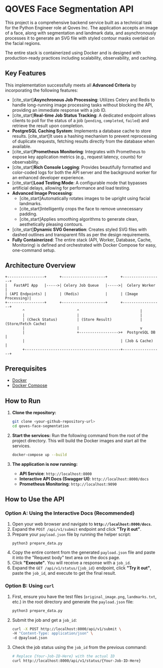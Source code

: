 # QOVES Face Segmentation API

This project is a comprehensive backend service built as a technical task for the Python Engineer role at Qoves Inc. The application accepts an image of a face, along with segmentation and landmark data, and asynchronously processes it to generate an SVG file with styled contour masks overlaid on the facial regions.

The entire stack is containerized using Docker and is designed with production-ready practices including scalability, observability, and caching.

## Key Features

This implementation successfully meets all **Advanced Criteria** by incorporating the following features:

* [cite_start]**Asynchronous Job Processing**: Utilizes Celery and Redis to handle long-running image processing tasks without blocking the API, providing an immediate response with a job ID.
* [cite_start]**Real-time Job Status Tracking**: A dedicated endpoint allows clients to poll for the status of a job (`pending`, `completed`, `failed`) and retrieve the result upon completion.
* **PostgreSQL Caching System**: Implements a database cache to store results. [cite_start]It uses a hashing mechanism to prevent reprocessing of duplicate requests, fetching results directly from the database when available.
* [cite_start]**Prometheus Monitoring**: Integrates with Prometheus to expose key application metrics (e.g., request latency, counts) for observability.
* [cite_start]**Rich Console Logging**: Provides beautifully formatted and color-coded logs for both the API server and the background worker for an enhanced developer experience.
* [cite_start]**Load Testing Mode**: A configurable mode that bypasses artificial delays, allowing for performance and load testing.
* **Advanced Image Processing**:
    * [cite_start]Automatically rotates images to be upright using facial landmarks.
    * [cite_start]Intelligently crops the face to remove unnecessary padding.
    * [cite_start]Applies smoothing algorithms to generate clean, aesthetically pleasing contours.
* [cite_start]**Dynamic SVG Generation**: Creates styled SVG files with dashed outlines and transparent fills as per the design requirements.
* **Fully Containerized**: The entire stack (API, Worker, Database, Cache, Monitoring) is defined and orchestrated with Docker Compose for easy, one-command setup.

## Architecture Overview

```
+-----------------+      +--------------------+      +------------------+
|   FastAPI App   |----->| Celery Job Queue   |----->|  Celery Worker   |
| (API Endpoints) |      | (Redis)            |      | (Image Processing)|
+-----------------+      +--------------------+      +------------------+
        ^                        ^                            |
        |                        |                            |
        | (Check Status)         | (Store Result)             | (Store/Fetch Cache)
        |                        |                            v
        |                        +------------------>+  PostgreSQL DB   |
        |                                            | (Job & Cache)    |
        +--------------------------------------------+------------------+
```

## Prerequisites

* [Docker](https://www.docker.com/products/docker-desktop/)
* [Docker Compose](https://docs.docker.com/compose/install/)

## How to Run

1.  **Clone the repository:**
    ```bash
    git clone <your-github-repository-url>
    cd qoves-face-segmentation
    ```

2.  **Start the services:**
    Run the following command from the root of the project directory. This will build the Docker images and start all the services.
    ```bash
    docker-compose up --build
    ```

3.  **The application is now running:**
    * **API Service**: `http://localhost:8000`
    * **Interactive API Docs (Swagger UI)**: `http://localhost:8000/docs`
    * **Prometheus Monitoring**: `http://localhost:9090`

## How to Use the API

### Option A: Using the Interactive Docs (Recommended)

1.  Open your web browser and navigate to **`http://localhost:8000/docs`**.
2.  Expand the `POST /api/v1/submit` endpoint and click **"Try it out"**.
3.  Prepare your `payload.json` file by running the helper script:
    ```bash
    python3 prepare_data.py
    ```
4.  Copy the entire content from the generated `payload.json` file and paste it into the "Request body" text area on the docs page.
5.  Click **"Execute"**. You will receive a response with a `job_id`.
6.  Expand the `GET /api/v1/status/{job_id}` endpoint, click **"Try it out"**, paste the `job_id`, and execute to get the final result.

### Option B: Using `curl`

1.  First, ensure you have the test files (`original_image.png`, `landmarks.txt`, etc.) in the root directory and generate the `payload.json` file:
    ```bash
    python3 prepare_data.py
    ```

2.  Submit the job and get a `job_id`:
    ```bash
    curl -X POST http://localhost:8000/api/v1/submit \
    -H "Content-Type: application/json" \
    -d @payload.json
    ```

3.  Check the job status using the `job_id` from the previous command:
    ```bash
    # Replace {Your-Job-ID-Here} with the actual ID
    curl http://localhost:8000/api/v1/status/{Your-Job-ID-Here}
    ```